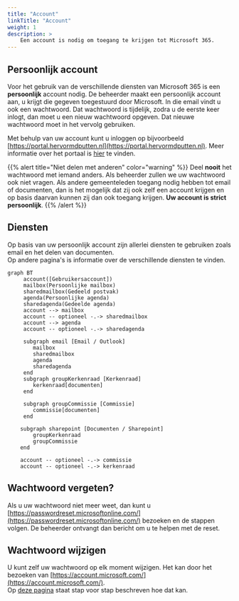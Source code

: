 ```yaml
---
title: "Account"
linkTitle: "Account"
weight: 1
description: >
    Een account is nodig om toegang te krijgen tot Microsoft 365.
---
```


## Persoonlijk account

Voor het gebruik van de verschillende diensten van Microsoft 365 is een **persoonlijk** account nodig.
De beheerder maakt een persoonlijk account aan, u krijgt die gegeven toegestuurd door Microsoft.
In die email vindt u ook een wachtwoord. Dat wachtwoord is tijdelijk, zodra u de eerste keer inlogt, dan moet u een 
nieuw wachtwoord opgeven. Dat nieuwe wachtwoord moet in het vervolg gebruiken.

Met behulp van uw account kunt u inloggen op bijvoorbeeld [https://portal.hervormdputten.nl](https://portal.hervormdputten.nl). Meer informatie over het portaal is [hier](../portal) te vinden. 


{{% alert title="Niet delen met anderen" color="warning" %}}
Deel **nooit** het wachtwoord met iemand anders. Als beheerder zullen we uw wachtwoord ook niet vragen.
Als andere gemeenteleden toegang nodig hebben tot email of documenten, dan is het mogelijk dat zij ook zelf een account
krijgen en op basis daarvan kunnen zij dan ook toegang krijgen. **Uw account is strict persoonlijk**.
{{% /alert %}}

## Diensten 

Op basis van uw persoonlijk account zijn allerlei diensten te gebruiken zoals email en het delen van documenten.   
Op andere pagina's is informatie over de verschillende diensten te vinden.

```mermaid
graph BT
     account([Gebruikersaccount])
     mailbox(Persoonlijke mailbox)
     sharedmailbox(Gedeeld postvak)
     agenda(Persoonlijke agenda)
     sharedagenda(Gedeelde agenda)
     account --> mailbox
     account -- optioneel -.-> sharedmailbox
     account --> agenda
     account -- optioneel -.-> sharedagenda
     
     subgraph email [Email / Outlook]
        mailbox
        sharedmailbox
        agenda
        sharedagenda
     end
     subgraph groupKerkenraad [Kerkenraad]
        kerkenraad[documenten]
     end

     subgraph groupCommissie [Commissie]
        commissie[documenten]
     end
   
    subgraph sharepoint [Documenten / Sharepoint]
        groupKerkenraad
        groupCommissie
    end
    
    account -- optioneel -.-> commissie
    account -- optioneel -.-> kerkenraad
```


## Wachtwoord vergeten?

Als u uw wachtwoord niet meer weet, dan kunt u 
[https://passwordreset.microsoftonline.com/](https://passwordreset.microsoftonline.com/) bezoeken en de stappen volgen.
De beheerder ontvangt dan bericht om u te helpen met de reset.

## Wachtwoord wijzigen
U kunt zelf uw wachtwoord op elk moment wijzigen. Het kan door het bezoeken van [https://account.microsoft.com/](https://account.microsoft.com/).    
Op [deze pagina](https://support.microsoft.com/nl-nl/account-billing/het-wachtwoord-van-uw-microsoft-account-wijzigen-fdde885b-86da-2965-69fd-4871309ef1f1) staat stap voor stap beschreven hoe dat kan.